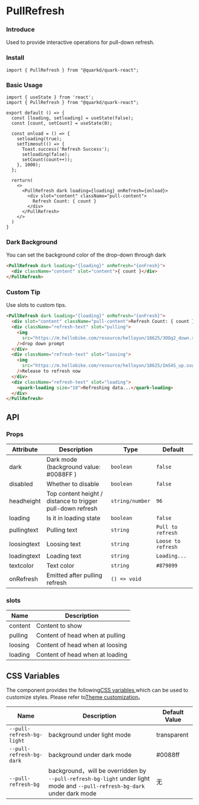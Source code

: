 # PullRefresh

### Introduce

Used to provide interactive operations for pull-down refresh.

### Install

```tsx
import { PullRefresh } from "@quarkd/quark-react";
```

### Basic Usage

```tsx
import { useState } from 'react';
import { PullRefresh } from "@quarkd/quark-react";

export default () => {
  const [loading, setloading] = useState(false);
  const [count, setCount] = useState(0);

  const onload = () => {
    setloading(true);
    setTimeout(() => {
      Toast.success('Refresh Success');
      setloading(false);
      setCount(count++));
    }, 1000);
  };

  rerturn(
    <>
      <PullRefresh dark loading={loading} onRefresh={onload}>
        <div slot="content" className="pull-content">
          Refresh Count: { count }
        </div>
      </PullRefresh>
    </>
  )
}
```

### Dark Background

You can set the background color of the drop-down through dark

```html
<PullRefresh dark loading="{loading}" onRefresh="{onFresh}">
  <div className="content" slot="content">{ count }</div>
</PullRefresh>
```

### Custom Tip

Use slots to custom tips.

```html
<PullRefresh dark loading="{loading}" onRefresh="{onFresh}">
  <div slot="content" className="pull-content">Refresh Count: { count }</div>
  <div className="refresh-text" slot="pulling">
    <img
      src="https://m.hellobike.com/resource/helloyun/18625/3OOq2_down.svg"
    />drop down prompt
  </div>
  <div className="refresh-text" slot="loosing">
    <img
      src="https://m.hellobike.com/resource/helloyun/18625/ImS4S_up.svg"
    />Release to refresh now
  </div>
  <div className="refresh-text" slot="loading">
    <quark-loading size="18">Refreshing data...</quark-loading>
  </div>
</PullRefresh>
```

## API

### Props

| Attribute   | Description                                                | Type            | Default            |
| ----------- | ---------------------------------------------------------- | --------------- | ------------------ |
| dark        | Dark mode (background value: #0088FF )                     | `boolean`       | `false`            |
| disabled    | Whether to disable                                         | `boolean`       | `false`            |
| headheight  | Top content height / distance to trigger pull-down refresh | `string/number` | `96`               |
| loading     | Is it in loading state                                     | `boolean`       | `false`            |
| pullingtext | Pulling text                                               | `string`        | `Pull to refresh`  |
| loosingtext | Loosing text                                               | `string`        | `Loose to refresh` |
| loadingtext | Loading text                                               | `string`        | `Loading...`       |
| textcolor   | Text color                                                 | `string`        | `#879099`          |
| onRefresh   | Emitted after pulling refresh                              | `() => void`    |

### slots

| Name    | Description                     |
| ------- | ------------------------------- |
| content | Content to show                 |
| pulling | Content of head when at pulling |
| loosing | Content of head when at loosing |
| loading | Content of head when at loading |

## CSS Variables

The component provides the following[CSS variables](https://developer.mozilla.org/zh-CN/docs/Web/CSS/Using_CSS_custom_properties),which can be used to customize styles. Please refer to[Theme customization](#/zh-CN/guide/theme)。

| Name                      | Description                                                                                                               | Default Value |
| ------------------------- | ------------------------------------------------------------------------------------------------------------------------- | ------------- |
| `--pull-refresh-bg-light` | background under light mode                                                                                               | transparent   |
| `--pull-refresh-bg-dark`  | background under dark mode                                                                                                | #0088ff       |
| `--pull-refresh-bg`       | background，will be overridden by `--pull-refresh-bg-light` under light mode and `--pull-refresh-bg-dark` under dark mode | 无            |

